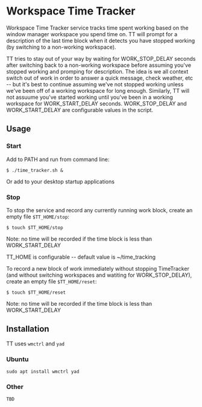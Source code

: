 # Workspace Time Tracker

Workspace Time Tracker service tracks time spent working based on the window manager workspace you spend time on.
TT will prompt for a description of the last time block when it detects you have stopped
working (by switching to a non-working workspace).

TT tries to stay out of your way by waiting for WORK_STOP_DELAY seconds after switching back to a non-working workspace
before assuming you've stopped working and promping for description. The idea is we all context switch out of work in 
order to answer a quick message, check weather, etc -- but it's best to continue assuming we've not stopped working unless
we've been off of a working workspace for long enough. Similarly, TT will not assuume you've started working until you've
been in a working workspace for WORK_START_DELAY seconds. WORK_STOP_DELAY and WORK_START_DELAY are configurable values in
the script.
 

## Usage

### Start
Add to PATH and run from command line:
```
$ ./time_tracker.sh &
```
Or add to your desktop startup applications

### Stop

To stop the service and record any currently running work block, create an empty
file `$TT_HOME/stop`:
```
$ touch $TT_HOME/stop
```
Note: no time will be recorded if the time block is less than WORK_START_DELAY

TT_HOME is configurable -- default value is ~/time_tracking

To record a new block of work immediately without stopping TimeTracker (and without
switching workspaces and watiting for WORK_STOP_DELAY), create an empty file `$TT_HOME/reset`:
```
$ touch $TT_HOME/reset
```
Note: no time will be recorded if the time block is less than WORK_START_DELAY


## Installation

TT uses `wmctrl` and `yad`

### Ubuntu

```
sudo apt install wmctrl yad
```

### Other

`TBD`


